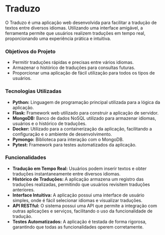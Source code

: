 # Traduzo
<p>O Traduzo é uma aplicação web desenvolvida para facilitar a tradução de textos entre diversos idiomas. Utilizando uma interface amigável, a ferramenta permite que usuários realizem traduções em tempo real, proporcionando uma experiência prática e intuitiva.</p>

<h3>Objetivos do Projeto</h3>
<ul>
<li>Permitir traduções rápidas e precisas entre vários idiomas.</li>
<li>Armazenar o histórico de traduções para consultas futuras.</li>
<li>Proporcionar uma aplicação de fácil utilização para todos os tipos de usuários.</li>
</ul>

<h3>Tecnologias Utilizadas</h3>
<ul>
<li><strong>Python:</strong> Linguagem de programação principal utilizada para a lógica da aplicação.</li>
<li><strong>Flask:</strong> Framework web utilizado para construir a aplicação de servidor.</li>
<li><strong>MongoDB:</strong> Banco de dados NoSQL utilizado para armazenar idiomas, usuários e o histórico de traduções.</li>
<li><strong>Docker:</strong> Utilizado para a containerização da aplicação, facilitando a configuração e o ambiente de desenvolvimento.</li>
<li><strong>Pymongo:</strong> Biblioteca para interação com o MongoDB.</li>
<li><strong>Pytest:</strong> Framework para testes automatizados da aplicação.</li>
</ul>

<h3>Funcionalidades</h3>
<ul>
<li><strong>Tradução em Tempo Real:</strong> Usuários podem inserir textos e obter traduções instantaneamente entre diversos idiomas.</li>
<li><strong>Histórico de Traduções:</strong> A aplicação armazena um registro das traduções realizadas, permitindo que usuários revisitem traduções anteriores.</li>
<li><strong>Interface Intuitiva:</strong> A aplicação possui uma interface de usuário simples, onde é fácil selecionar idiomas e visualizar traduções.</li>
<li><strong>API RESTful:</strong> O sistema possui uma API que permite a integração com outras aplicações e serviços, facilitando o uso da funcionalidade de tradução.</li>
<li><strong>Testes Automatizados:</strong> A aplicação é testada de forma rigorosa, garantindo que todas as funcionalidades operem corretamente.</li>
</ul>
